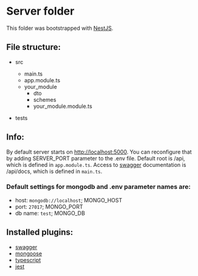 # Server folder

This folder was bootstrapped with [NestJS](https://nestjs.com/).

## File structure:

- src

  - main.ts
  - app.module.ts
  - your_module
    - dto
    - schemes
    - your_module.module.ts

- tests

## Info:

By default server starts on [http://localhost:5000](http://localhost:5000). You can reconfigure that by adding SERVER_PORT parameter to the .env file.
Default root is /api, which is defined in `app.module.ts`. Access to [swagger](https://docs.nestjs.com/openapi/introduction) documentation is /api/docs, which is defined in `main.ts`.

### Default settings for mongodb and .env parameter names are:

- host: `mongodb://localhost`; MONGO_HOST
- port: `27017`; MONGO_PORT
- db name: `test`; MONGO_DB

## Installed plugins:

- [swagger](https://docs.nestjs.com/openapi/introduction)
- [mongoose](https://docs.nestjs.com/techniques/mongodb)
- [typescript](https://www.typescriptlang.org/)
- [jest](https://docs.nestjs.com/fundamentals/testing)
